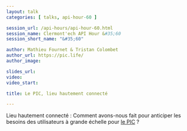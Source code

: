 ```yaml
---
layout: talk
categories: [ talks, api-hour-60 ]

session_url: /api-hours/api-hour-60.html
session_name: Clermont'ech API Hour &#35;60
session_short_name: "&#35;60"

author: Mathieu Fournet & Tristan Colombet
author_url: https://pic.life/
author_image:

slides_url:
video:
video_start:

title: Le PIC, lieu hautement connecté

---
```


Lieu hautement connecté : Comment avons-nous fait pour anticiper les besoins
des utilisateurs à grande échelle pour [le PIC](https://pic.life/) ?
